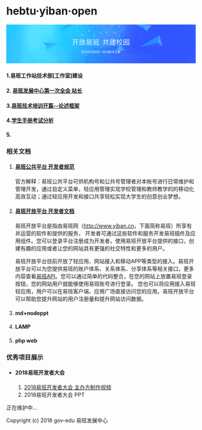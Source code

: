 # hebtu·yiban·open
![](.\img\background-img.png)



#### 1.易班工作站技术部[工作室]建设

#### 2. [易班发展中心第一次全会 站长](http://1.liushikun.vip) 

#### 3.[易班技术培训开篇--论述框架](https://github.com/gov-edu/yiban/tree/master/3.%E6%98%93%E7%8F%AD%E6%8A%80%E6%9C%AF%E5%9F%B9%E8%AE%AD%E5%BC%80%E7%AF%87--%E8%AE%BA%E8%BF%B0%E6%A1%86%E6%9E%B6)

#### 4.[学生手册考试分析](https://github.com/gov-edu/yiban/tree/master/4.%E5%AD%A6%E7%94%9F%E6%89%8B%E5%86%8C%E8%80%83%E8%AF%95%E5%88%86%E6%9E%90)

#### 5.



### 相关文档

1. #### [易班公共平台 开发者规范](http://mp.yiban.cn/wiki/index?title=%E5%BC%80%E5%8F%91%E8%80%85%E8%A7%84%E8%8C%83)

   官方解释：易班公共平台可供机构号和公共号管理者对本帐号进行日常维护和管理开发，通过自定义菜单，轻应用管理实现学校管理和教师教学的的移动化高效互动；通过轻应用开发和接口共享轻松实现大学生的创意创业梦想。

2. #### [易班开放平台 开发者文档](https://o.yiban.cn/wiki/index.php?page=%E5%B9%B3%E5%8F%B0%E4%BB%8B%E7%BB%8D)

   易班开放平台是指由易班网（<http://www.yiban.cn>，下面简称易班）所享有并运营的软件和提供的服务，    开发者可通过这些软件和服务开发易班插件及应用组件。您可以登录平台注册成为开发者，使用易班开放平台提供的接口，创建有趣的应用或者让您的网站具有更强的社交特性和更多的用户。         

   易班开放平台目前开放了轻应用、网站接入和移动APP等类型的接入。易班开放平台可以为您提供易班的账户体系、关系体系、分享体系等相关接口，更多内容查看[易班API](https://o.yiban.cn/wiki/index.php?page=%E6%98%93%E7%8F%ADapi)。您可以通过简单的代码整合，在您的网站上放置易班登录按钮，您的网站用户就能够使用易班账号进行登录。 您也可以将应用接入易班轻应用，用户可以在易班客户端、应用广场直接访问您的应用。易班开放平台可以帮助您提升网站的用户注册量和提升网站访问数据。 		

3. #### md+nodeppt

4. #### LAMP

5. #### php web



### 优秀项目展示

- #### 2018易班开发者大会

  1. [2018易班开发者大会 主办方制作视频 ](https://v.qq.com/x/page/q07701cy4ag.html)
  2. 2018易班开发者大会  PPT



正在维护中...

Copyright (c) 2018 gov-edu 易班发展中心

